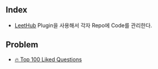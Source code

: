 ## Index

* [LeetHub](https://github.com/QasimWani/LeetHub) Plugin을 사용해서 각자 Repo에 Code를 관리한다.


## Problem

* [🔥 Top 100 Liked Questions](https://leetcode.com/problemset/all/?listId=79h8rn6)
